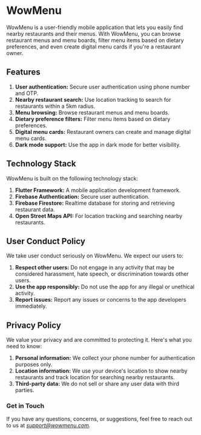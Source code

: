 # WowMenu

WowMenu is a user-friendly mobile application that lets you easily find nearby restaurants and their menus. With WowMenu, you can browse restaurant menus and menu boards, filter menu items based on dietary preferences, and even create digital menu cards if you're a restaurant owner.

## Features
1. **User authentication:** Secure user authentication using phone number and OTP.
2. **Nearby restaurant search:** Use location tracking to search for restaurants within a 5km radius.
3. **Menu browsing:** Browse restaurant menus and menu boards.
4. **Dietary preference filters:** Filter menu items based on dietary preferences.
5. **Digital menu cards:** Restaurant owners can create and manage digital menu cards.
6. **Dark mode support:** Use the app in dark mode for better visibility.


## Technology Stack
WowMenu is built on the following technology stack:
1. **Flutter Framework:** A mobile application development framework.
2. **Firebase Authentication:** Secure user authentication.
3. **Firebase Firestore:** Realtime database for storing and retrieving restaurant data.
4. **Open Street Maps API:** For location tracking and searching nearby restaurants.


## User Conduct Policy
We take user conduct seriously on WowMenu. We expect our users to:

1. **Respect other users:** Do not engage in any activity that may be considered harassment, hate speech, or discrimination towards other users.
2. **Use the app responsibly:** Do not use the app for any illegal or unethical activity.
3. **Report issues:** Report any issues or concerns to the app developers immediately.


## Privacy Policy
We value your privacy and are committed to protecting it. Here's what you need to know:

1. **Personal information:** We collect your phone number for authentication purposes only.
2. **Location information:** We use your device's location to show nearby restaurants and track location for searching nearby restaurants.
3. **Third-party data:** We do not sell or share any user data with third parties.


### Get in Touch
If you have any questions, concerns, or suggestions, feel free to reach out to us at *support@wowmenu.com.*